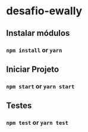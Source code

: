 # desafio-ewally

## Instalar módulos
### `npm install` or `yarn`

## Iniciar Projeto
### `npm start` or `yarn start`

## Testes
### `npm test` or `yarn test`

